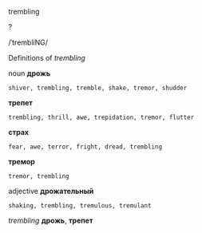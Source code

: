 trembling

?

/ˈtrembliNG/

Definitions of _trembling_

noun
**дрожь**

    shiver, trembling, tremble, shake, tremor, shudder
**трепет**

    trembling, thrill, awe, trepidation, tremor, flutter
**страх**

    fear, awe, terror, fright, dread, trembling
**тремор**

    tremor, trembling

adjective
**дрожательный**

    shaking, trembling, tremulous, tremulant

_trembling_
**дрожь**, **трепет**